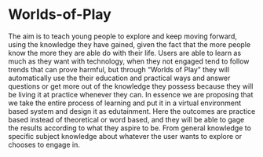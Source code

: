 # Worlds-of-Play
The aim is to teach young people to explore and keep moving forward, using the knowledge they have gained, given the fact that the more people know the more they are able do with their life.  Users are able to learn as much as they want with technology, when they not engaged tend to follow trends that can prove harmful, but through “Worlds of Play” they will automatically use the their education and practical ways and answer questions or get more out of the knowledge they possess because they will be living it at practice whenever they can.   In essence we are proposing that we take the entire process of learning and put it in a virtual environment based system and design it as edutainment.  Here the outcomes are practice based instead of theoretical or word based, and they will be able to gage the results according to what they aspire to be.  From general knowledge to specific subject knowledge about whatever the user wants to explore or chooses to engage in.
